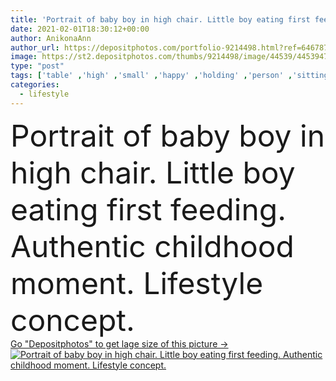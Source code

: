 ```yaml
---
title: 'Portrait of baby boy in high chair. Little boy eating first feeding. Authentic childhood moment. Lifestyle concept.'
date: 2021-02-01T18:30:12+00:00
author: AnikonaAnn
author_url: https://depositphotos.com/portfolio-9214498.html?ref=64678756
image: https://st2.depositphotos.com/thumbs/9214498/image/44539/445394788/api_thumb_450.jpg?forcejpeg=true
type: "post"
tags: ['table' ,'high' ,'small' ,'happy' ,'holding' ,'person' ,'sitting' ,'people' ,'cute' ,'caucasian' ,'healthy' ,'food' ,'kitchen' ,'meal' ,'breakfast' ,'child' ,'little' ,'lifestyles' ,'family' ,'mouth' ,'face' ,'chair' ,'vegetable' ,'eating' ,'lunch' ,'boy' ,'childhood' ,'kid' ,'first' ,'hand' ,'expression' ,'concept' ,'eat' ,'authentic' ,'bowl' ,'home' ,'indoors' ,'son' ,'baby' ,'infant' ,'toddler' ,'feeding' ,'hungry' ,'mom' ,'dining' ,'moment' ,'weaning' ,'high chair' ]
categories: 
  - lifestyle
---
```

<div aling="center">
            <font size="60"> Portrait of baby boy in high chair. Little boy eating first feeding. Authentic childhood moment. Lifestyle concept.</font>   
</div>
<div>
    <a href='https://st2.depositphotos.com/thumbs/9214498/image/44539/445394788/api_thumb_450.jpg?forcejpeg=true?ref=64678756' target=_blank > Go "Depositphotos" to get lage size of this picture ->
        <img href='https://st2.depositphotos.com/thumbs/9214498/image/44539/445394788/api_thumb_450.jpg?forcejpeg=true?ref=64678756' src='https://st2.depositphotos.com/9214498/44539/i/950/depositphotos_445394788-stock-photo-portrait-baby-boy-high-chair.jpg?forcejpeg=true' alt='Portrait of baby boy in high chair. Little boy eating first feeding. Authentic childhood moment. Lifestyle concept.' >
    </a>
</div>
